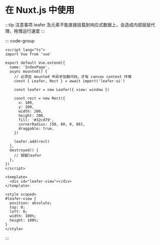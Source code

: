 <script setup>
import Case from '/component/Case.vue'
</script>

# 在 Nuxt.js 中使用

:::tip 注意事项
leafer 及元素不能直接挂载到响应式数据上，会造成内部层层代理，拖慢运行速度
:::

::: code-group

```vue [index.vue]
<script lang="ts">
import Vue from 'vue'

export default Vue.extend({
  name: 'IndexPage',
  async mounted() {
    // 必须在 mounted 中异步加载代码，才有 canvas context 环境
    const { Leafer, Rect } = await import('leafer-ui')

    const leafer = new Leafer({ view: window })

    const rect = new Rect({
      x: 100,
      y: 100,
      width: 200,
      height: 200,
      fill: '#32cd79',
      cornerRadius: [50, 80, 0, 80],
      draggable: true,
    })

    leafer.add(rect)
  },
  destroyed() {
    // 销毁leafer
  },
})
</script>

<template>
  <div id="leafer-view"></div>
</template>

<style scoped>
#leafer-view {
  position: absolute;
  top: 0;
  left: 0;
  width: 100%;
  height: 100%;
}
</style>
```

:::
